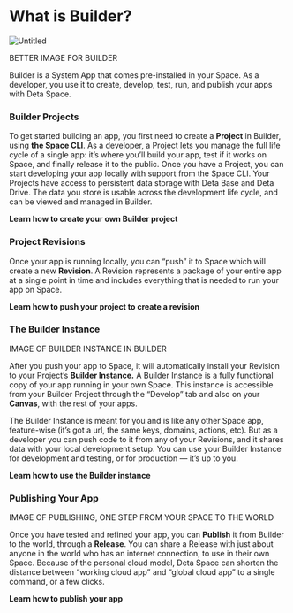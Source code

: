 # What is Builder?

![Untitled](What%20is%20Builder%2097227063999b4f1b9b50bdf09b3e09f5/Untitled.png)

BETTER IMAGE FOR BUILDER

Builder is a System App that comes pre-installed in your Space. As a developer, you use it to create, develop, test, run, and publish your apps with Deta Space. 

### Builder Projects

To get started building an app, you first need to create a **Project** in Builder, using **the Space CLI**. As a developer, a Project lets you manage the full life cycle of a single app: it’s where you’ll build your app, test if it works on Space, and finally release it to the public. Once you have a Project, you can start developing your app locally with support from the Space CLI. Your Projects have access to persistent data storage with Deta Base and Deta Drive. The data you store is usable across the development life cycle, and can be viewed and managed in Builder.

******************************************************************************Learn how to create your own Builder project******************************************************************************

### Project Revisions

Once your app is running locally, you can “push” it to Space which will create a new ****************Revision****************. A Revision represents a package of your entire app at a single point in time and includes everything that is needed to run your app on Space.

******************************************************************************Learn how to push your project to create a revision******************************************************************************

### The Builder Instance

IMAGE OF BUILDER INSTANCE IN BUILDER

After you push your app to Space, it will automatically install your Revision to your Project’s ************************************Builder Instance.************************************ A Builder Instance is a fully functional copy of your app running in your own Space. This instance is accessible from your Builder Project through the “Develop” tab and also on your ************Canvas************, with the rest of your apps.

The Builder Instance is meant for you and is like any other Space app, feature-wise (it’s got a url, the same keys, domains, actions, etc). But as a developer you can push code to it from any of your Revisions, and it shares data with your local development setup. You can use your Builder Instance for development and testing, or for production — it’s up to you.

******************************************************************************Learn how to use the Builder instance******************************************************************************

### Publishing Your App

IMAGE OF PUBLISHING, ONE STEP FROM YOUR SPACE TO THE WORLD

Once you have tested and refined your app, you can ****************Publish**************** it from Builder to the world, through a **************Release**************. You can share a Release with just about anyone in the world who has an internet connection, to use in their own Space. Because of the personal cloud model, Deta Space can shorten the distance between “working cloud app” and “global cloud app” to a single command, or a few clicks.

******************************************************************************Learn how to publish your app******************************************************************************
